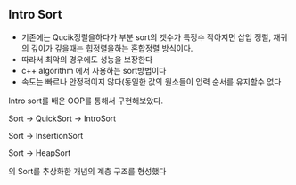 ## Intro Sort
-  기존에는 Qucik정렬을하다가 부분 sort의 갯수가 특정수 작아지면 삽입 정렬,  재귀의 깊이가 깊을때는 힙정렬을하는 혼합정렬 방식이다.
-  따라서 최악의 경우에도 성능을 보장한다
-  c++ algorithm 에서 사용하는 sort방법이다
-  속도는 빠르나 안정적이지 않다(동일한 값의 원소들이 입력 순서를 유지할수 없다

Intro sort를 배운 OOP를 통해서 구현해보았다.

Sort -> QuickSort -> IntroSort

Sort -> InsertionSort

Sort -> HeapSort


의 Sort를 추상화한 개념의 계층 구조를 형성했다
